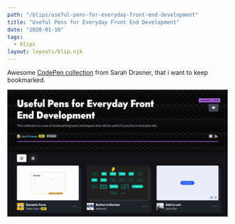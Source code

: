 ```yaml
---
path: "/blips/useful-pens-for-everyday-front-end-development"
title: "Useful Pens for Everyday Front End Development"
date: "2020-01-18"
tags:
  - blips
layout: layouts/blip.njk
---
```


Awesome [CodePen collection](https://codepen.io/collection/nMgKxJ) from Sarah Drasner, that i want to keep bookmarked.

![Screenshot of the CodePen collection landing page](/img/blips/useful-pens-for-everyday-front-end-development/screenshot.png)
